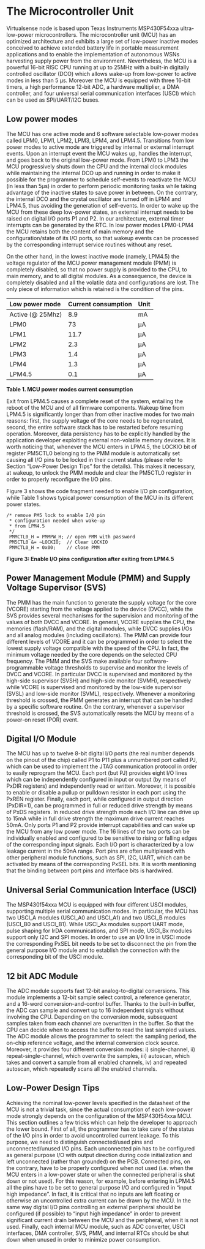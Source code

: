 # The Microcontroller Unit #

Virtualsense node is based upon Texas Instruments MSP430F54xxa ultra-low-power microcontrollers. The microcontroller unit (MCU) has an optimized architecture and exhibits a large set of low-power inactive modes conceived to achieve extended battery life in portable measurement applications and to enable the implementation of autonomous WSNs harvesting supply power from the environment. Nevertheless, the MCU is a powerful 16-bit RISC CPU running at up to 25MHz with a built-in digitally controlled oscillator (DCO) which allows wake-up from low-power to active modes in less than 5 μs.
Moreover the MCU is equipped with three 16-bit timers, a high performance 12-bit ADC, a hardware multiplier, a DMA controller, and four universal serial communication interfaces (USCI) which can be used as SPI/UART/I2C buses.


## Low power modes ##


The MCU has one active mode and 6 software selectable low-power modes called LPM0, LPM1, LPM2, LPM3, LPM4, and LPM4.5. Transitions from low power modes to active mode are triggered by internal or external interrupt events. Upon an interrupt event the MCU wakes up, handles the interrupt, and goes back to the original low-power mode. From LPM0 to LPM3 the MCU progressively shuts down the CPU and the internal clock modules while maintaining the internal DCO up and running in order to make it possible for the programmer to schedule self-events to reactivate the MCU (in less than 5µs) in order to perform periodic monitoring tasks while taking advantage of the inactive states to save power in between.
On the contrary, the internal DCO and the crystal oscillator are turned off in LPM4 and LPM4.5, thus avoiding the generation of self-events. In order to wake up the MCU from these deep low-power states, an external interrupt needs to be raised on digital I/O ports P1 and P2. In our architecture, external timer interrupts can be generated by the RTC.
In low power modes LPM0-LPM4 the MCU retains both the content of main memory and the configuration/state of its I/O ports, so that wakeup events can be processed by the corresponding interrupt service routines without any reset.

On the other hand, in the lowest inactive mode (namely, LPM4.5) the voltage regulator of the MCU power management module (PMM) is completely disabled, so that no power supply is provided to the  CPU, to main memory, and to all digital modules. As a consequence, the device is completely disabled and all the volatile data and configurations are lost. The only piece of information which is retained is the condition of the pins.

| **Low power mode** | **Current consumption** | **Unit** |
|:-------------------|:------------------------|:---------|
|Active (@ 25Mhz) | 8.9 | mA |
| LPM0	| 73 | µA |
| LPM1	| 11.7 | µA |
| LPM2	| 2.3 | µA |
| LPM3 | 1.4 | µA |
| LPM4 | 1.3 | µA |
| LPM4.5 | 0.1 | µA |

**Table 1. MCU power modes current consumption**

Exit from LPM4.5 causes a complete reset of the system, entailing the reboot of the MCU and of all firmware components.  Wakeup time from LPM4.5 is significantly longer than from other inactive modes for two main reasons: first, the supply voltage of the core needs to be regenerated, second, the entire software stack has to be restarted before resuming operation. Moreover, data persistency has to be explicitly handled by the application developer exploiting external non-volatile memory devices.
It is worth noticing that, whenever the MCU enters in LPM4.5, the LOCKIO bit of register PM5CTL0 belonging to the PMM module is automatically set causing all I/O pins to be locked in their current status (please refer to Section “Low-Power Design Tips” for the details). This makes it necessary, at wakeup, to unlock the PMM module and clear the PM5CTL0 register in order to properly reconfigure the I/O pins.

Figure 3 shows the code fragment needed to enable I/O pin configuration, while Table 1 shows typical power consumption of the MCU in its different power states.

```
/* remove PM5 lock to enable I/O pin
 * configuration needed when wake-up 
 * from LPM4.5
 */
 PMMCTL0_H = PMMPW_H; // open PMM with password
 PM5CTL0 &= ~LOCKIO;  // Clear LOCKIO 
 PMMCTL0_H = 0x00;    // close PMM

```
**Figure 3: Enable I/O pins configuration after exiting from LPM4.5**


## Power Management Module (PMM) and Supply Voltage Supervisor (SVS) ##


The PMM has the main function to generate the supply voltage for the core (VCORE) starting from the voltage applied to the device (DVCC), while the SVS provides several mechanisms for the supervision and monitoring of the values of both DVCC and VCORE.
In general, VCORE supplies the CPU, the memories (flash/RAM), and the digital modules, while DVCC supplies I/Os and all analog modules (including oscillators). The PMM can provide four different levels of VCORE and it can be programmed in order to select the lowest supply voltage compatible with the speed of the CPU. In fact, the minimum voltage needed by the core depends on the selected CPU frequency.
The PMM and the SVS make available four software-programmable voltage thresholds to supervise and monitor the levels of DVCC and VCORE. In particular DVCC is supervised and monitored by the high-side supervisor (SVSH) and high-side monitor (SVMH), respectively while VCORE is supervised and monitored by the low-side supervisor (SVSL) and low-side monitor (SVML), respectively. Whenever a monitoring threshold is crossed, the PMM generates an interrupt that can be handled by a specific software routine. On the contrary, whenever a supervisor threshold is crossed, the SVS automatically resets the MCU by means of a power-on reset (POR) event.

## Digital I/O Module ##


The MCU has up to twelve 8-bit digital I/O ports (the real number depends on the pinout of the chip) called P1 to P11 plus a unnumbered port called PJ, which can be used to implement the JTAG communication protocol in order to easily reprogram the MCU. Each port (but PJ) provides eight I/O lines which can be independently configured in input or output (by means of PxDIR registers) and independently read or written. Moreover, it is possible to enable or disable a pullup or pulldown resistor in each port using the PxREN register. Finally, each port, while configured in output direction (PxDIR=1), can be programmed in full or reduced drive strength by means of PxDS registers. In reduced drive strength mode each I/O line can drive up to 15mA while in full drive strength the maximum drive current reaches 50mA.
Only ports P1 and P2 provide interrupt capabilities and can wake up the MCU from any low power mode. The 16 lines of the two ports can be individually enabled and configured to be sensitive to rising or falling edges of the corresponding input signals. Each I/O port is characterized by a low leakage current in  the 50nA range.
Port pins are often multiplexed with other peripheral module functions, such as SPI, I2C, UART, which can be activated by means of the corresponding PxSEL bits. It is worth mentioning that the binding between port pins and interface bits is hardwired.


## Universal Serial Communication Interface (USCI) ##


The MSP430f54xxa MCU is equipped with four different USCI modules, supporting multiple serial communication modes. In particular, the MCU has two USCI\_A modules (USCI\_A0 and USCI\_A1) and two USCI\_B modules (USCI\_B0 and USCI\_B1). While USCI\_Ax modules support UART mode, pulse shaping for IrDA communications, and SPI mode, USCI\_Bx modules support only I2C and SPI modes.
In order to use an I/O line in USCI mode the corresponding PxSEL bit needs to be set to disconnect the pin from the general purpose I/O module and to establish the connection with the corresponding bit of the USCI module.


## 12 bit ADC Module ##

The ADC module supports fast 12-bit analog-to-digital conversions. This module implements a 12-bit sample select control, a reference generator, and a 16-word  conversion-and-control buffer. Thanks to the built-in buffer, the ADC can sample and convert up to 16 independent signals without involving the CPU. Depending on the conversion mode, subsequent samples taken from each channel are overwritten in the buffer. So that the CPU can decide when to access the buffer to read the last sampled values.
The ADC module allows the programmer to select: the sampling period, the on-chip reference voltage, and the internal conversion clock source.
Moreover, it provides four different conversion modes: i) single-channel, ii) repeat-single-channel, which overwrite the samples, iii) autoscan, which takes and convert a sample from all enabled channels, iv) and repeated autoscan, which repeatedly scans all the enabled channels.

## Low-Power Design Tips ##
Achieving the nominal low-power levels specified in the datasheet of the MCU is not a trivial task, since the actual consumption of each low-power mode strongly depends on the configuration of the MSP430f54xxa MCU.
This section outlines a few tricks which can help the developer to approach the lower bound.
First of all, the programmer has to take care of the status of the I/O pins in order to avoid uncontrolled current leakage. To this purpose, we need to distinguish connected/used pins and  unconnected/unused I/O pins. Each unconnected pin has to be configured as general purpose I/O with output direction during code initialization and left unconnected (rather than grounded) on the PCB. Connected pins, on the contrary, have to be properly configured when not used (i.e. when the MCU enters in a low-power state or when the connected peripheral is shut down or not used). For this reason, for example, before entering in LPM4.5 all the pins have to be set to general purpose I/O and configured in “input high impedance”. In fact, it is critical that no inputs are left floating or otherwise an uncontrolled extra current can be drawn by the MCU. In the same way digital I/O pins controlling an external peripheral should be configured (if possible) to “input high impedance” in order to prevent significant current drain between the MCU and the peripheral, when it is not used.
Finally, each internal MCU module, such as ADC converter, USCI interfaces, DMA controller, SVS, PMM, and internal RTCs should be shut down when unused in order to minimize power consumption.

